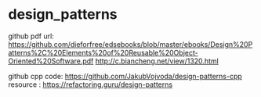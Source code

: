 # design_patterns
github pdf url: https://github.com/dieforfree/edsebooks/blob/master/ebooks/Design%20Patterns%2C%20Elements%20of%20Reusable%20Object-Oriented%20Software.pdf
http://c.biancheng.net/view/1320.html

github cpp code: https://github.com/JakubVojvoda/design-patterns-cpp
resource : https://refactoring.guru/design-patterns
